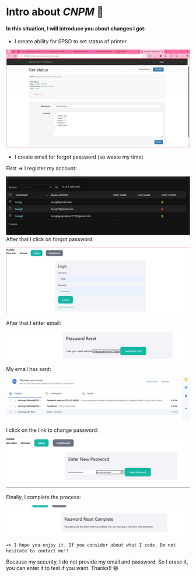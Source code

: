 # Intro about *CNPM* :ghost:


#### In this situation, I will introduce you about changes I got:

    
    
- I create ability for SPSO to set status of printer


![branch](./image/set_status.jpg)


- I create email for forgot password (so waste my time)

First => I register my account:


![branch](./image/register.jpg)
After that I click on forgot password:


![branch](./image/click.jpg)

After that I enter email:

![branch](./image/enter_email.jpg)

My email has sent:

![branch](./image/recieve.jpg)

I click on the link to change password:

![branch](./image/change_password.jpg)

Finally, I complete the process:

![branch](./image/complete.jpg)

    => I hope you enjoy it. If you consider about what I code. Do not hesitate to contact me!!


Because my security, I do not provide my email and password. So I erase it, you can enter it to test if you want. Thanks!!
:smile: 
